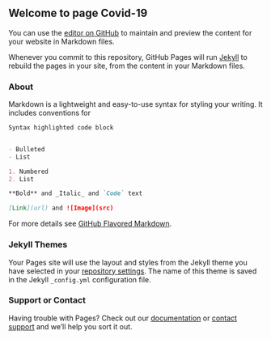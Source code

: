 ## Welcome to page Covid-19

You can use the [editor on GitHub](https://github.com/F-Cruz/COVID-19/edit/master/README.md) to maintain and preview the content for your website in Markdown files.

<script type='text/javascript' src="https://public.tableau.com/views/PainelLemobs/Painel1?:language=pt&:display_count=y&publish=yes&:origin=viz_share_link"> 
</script>
  <div class='tableauPlaceholder' width = '800px' height = '600px' >
  <object class='tableauViz' width='800' height='600' style='display:none;'>
  <param name='host_url' value='https://public.tableau.com' />
  <param name='site_root' value='' />
  <param name='name' value='PainelLemobs/Painel1' />		
  <param name='tabs' value='yes' />
  <param name='toolbar' value='yes' />
  <param name='filter' value=':original_view=yes' /></object></div>

Whenever you commit to this repository, GitHub Pages will run [Jekyll](https://jekyllrb.com/) to rebuild the pages in your site, from the content in your Markdown files.

### About

Markdown is a lightweight and easy-to-use syntax for styling your writing. It includes conventions for

```markdown
Syntax highlighted code block


- Bulleted
- List

1. Numbered
2. List

**Bold** and _Italic_ and `Code` text

[Link](url) and ![Image](src)
```

For more details see [GitHub Flavored Markdown](https://guides.github.com/features/mastering-markdown/).

### Jekyll Themes

Your Pages site will use the layout and styles from the Jekyll theme you have selected in your [repository settings](https://github.com/F-Cruz/COVID-19/settings). The name of this theme is saved in the Jekyll `_config.yml` configuration file.

### Support or Contact

Having trouble with Pages? Check out our [documentation](https://help.github.com/categories/github-pages-basics/) or [contact support](https://github.com/contact) and we’ll help you sort it out.
